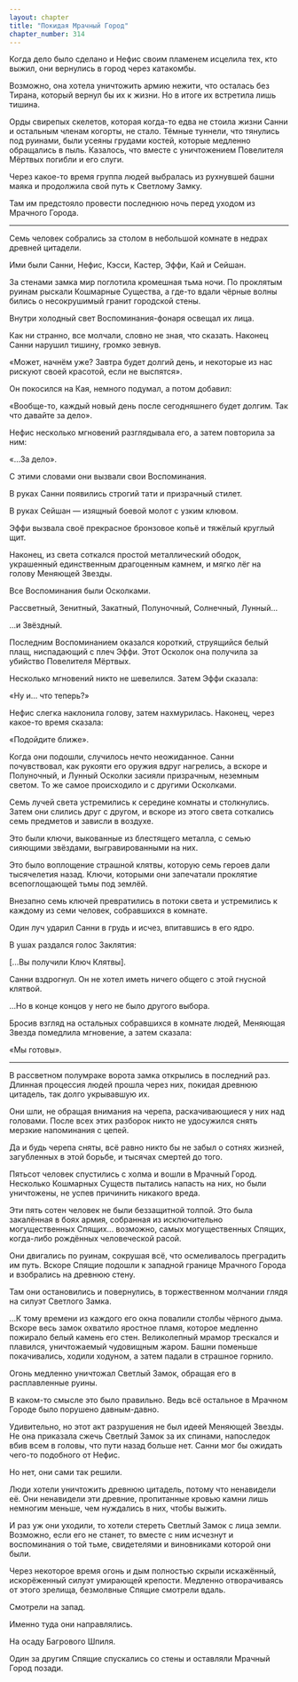 ```yaml
---
layout: chapter
title: "Покидая Мрачный Город"
chapter_number: 314
---
```


Когда дело было сделано и Нефис своим пламенем исцелила тех, кто выжил, они вернулись в город через катакомбы.

Возможно, она хотела уничтожить армию нежити, что осталась без Тирана, который вернул бы их к жизни. Но в итоге их встретила лишь тишина.

Орды свирепых скелетов, которая когда-то едва не стоила жизни Санни и остальным членам когорты, не стало. Тёмные туннели, что тянулись под руинами, были усеяны грудами костей, которые медленно обращались в пыль. Казалось, что вместе с уничтожением Повелителя Мёртвых погибли и его слуги.

Через какое-то время группа людей выбралась из рухнувшей башни маяка и продолжила свой путь к Светлому Замку.

Там им предстояло провести последнюю ночь перед уходом из Мрачного Города.

***

Семь человек собрались за столом в небольшой комнате в недрах древней цитадели.

Ими были Санни, Нефис, Кэсси, Кастер, Эффи, Кай и Сейшан.

За стенами замка мир поглотила кромешная тьма ночи. По проклятым руинам рыскали Кошмарные Существа, а где-то вдали чёрные волны бились о несокрушимый гранит городской стены.

Внутри холодный свет Воспоминания-фонаря освещал их лица.

Как ни странно, все молчали, словно не зная, что сказать. Наконец Санни нарушил тишину, громко зевнув.

«Может, начнём уже? Завтра будет долгий день, и некоторые из нас рискуют своей красотой, если не выспятся».

Он покосился на Кая, немного подумал, а потом добавил:

«Вообще-то, каждый новый день после сегодняшнего будет долгим. Так что давайте за дело».

Нефис несколько мгновений разглядывала его, а затем повторила за ним:

«...За дело».

С этими словами они вызвали свои Воспоминания.

В руках Санни появились строгий тати и призрачный стилет.

В руках Сейшан — изящный боевой молот с узким клювом.

Эффи вызвала своё прекрасное бронзовое копьё и тяжёлый круглый щит.

Наконец, из света соткался простой металлический ободок, украшенный единственным драгоценным камнем, и мягко лёг на голову Меняющей Звезды.

Все Воспоминания были Осколками.

Рассветный, Зенитный, Закатный, Полуночный, Солнечный, Лунный...

...и Звёздный.

Последним Воспоминанием оказался короткий, струящийся белый плащ, ниспадающий с плеч Эффи. Этот Осколок она получила за убийство Повелителя Мёртвых.

Несколько мгновений никто не шевелился. Затем Эффи сказала:

«Ну и... что теперь?»

Нефис слегка наклонила голову, затем нахмурилась. Наконец, через какое-то время сказала:

«Подойдите ближе».

Когда они подошли, случилось нечто неожиданное. Санни почувствовал, как рукояти его оружия вдруг нагрелись, а вскоре и Полуночный, и Лунный Осколки засияли призрачным, неземным светом. То же самое происходило и с другими Осколками.

Семь лучей света устремились к середине комнаты и столкнулись. Затем они слились друг с другом, и вскоре из этого света соткались семь предметов и зависли в воздухе.

Это были ключи, выкованные из блестящего металла, с семью сияющими звёздами, выгравированными на них.

Это было воплощение страшной клятвы, которую семь героев дали тысячелетия назад. Ключи, которыми они запечатали проклятие всепоглощающей тьмы под землёй.

Внезапно семь ключей превратились в потоки света и устремились к каждому из семи человек, собравшихся в комнате.

Один луч ударил Санни в грудь и исчез, впитавшись в его ядро.

В ушах раздался голос Заклятия:

[...Вы получили Ключ Клятвы].

Санни вздрогнул. Он не хотел иметь ничего общего с этой гнусной клятвой.

...Но в конце концов у него не было другого выбора.

Бросив взгляд на остальных собравшихся в комнате людей, Меняющая Звезда помедлила мгновение, а затем сказала:

«Мы готовы».

***

В рассветном полумраке ворота замка открылись в последний раз. Длинная процессия людей прошла через них, покидая древнюю цитадель, так долго укрывавшую их.

Они шли, не обращая внимания на черепа, раскачивающиеся у них над головами. После всех этих разборок никто не удосужился снять мерзкие напоминания с цепей.

Да и будь черепа сняты, всё равно никто бы не забыл о сотнях жизней, загубленных в этой борьбе, и тысячах смертей до того.

Пятьсот человек спустились с холма и вошли в Мрачный Город. Несколько Кошмарных Существ пытались напасть на них, но были уничтожены, не успев причинить никакого вреда.

Эти пять сотен человек не были беззащитной толпой. Это была закалённая в боях армия, собранная из исключительно могущественных Спящих... возможно, самых могущественных Спящих, когда-либо рождённых человеческой расой.

Они двигались по руинам, сокрушая всё, что осмеливалось преградить им путь. Вскоре Спящие подошли к западной границе Мрачного Города и взобрались на древнюю стену.

Там они остановились и повернулись, в торжественном молчании глядя на силуэт Светлого Замка.

...К тому времени из каждого его окна повалили столбы чёрного дыма. Вскоре весь замок охватило яростное пламя, которое медленно пожирало белый камень его стен. Великолепный мрамор трескался и плавился, уничтожаемый чудовищным жаром. Башни поменьше покачивались, ходили ходуном, а затем падали в страшное горнило.

Огонь медленно уничтожал Светлый Замок, обращая его в расплавленные руины.

В каком-то смысле это было правильно. Ведь всё остальное в Мрачном Городе было порушено давным-давно.

Удивительно, но этот акт разрушения не был идеей Меняющей Звезды. Не она приказала сжечь Светлый Замок за их спинами, напоследок вбив всем в головы, что пути назад больше нет. Санни мог бы ожидать чего-то подобного от Нефис.

Но нет, они сами так решили.

Люди хотели уничтожить древнюю цитадель, потому что ненавидели её. Они ненавидели эти древние, пропитанные кровью камни лишь немногим меньше, чем нуждались в них, чтобы выжить.

И раз уж они уходили, то хотели стереть Светлый Замок с лица земли. Возможно, если его не станет, то вместе с ним исчезнут и воспоминания о той тьме, свидетелями и виновниками которой они были.

Через некоторое время огонь и дым полностью скрыли искажённый, искорёженный силуэт умирающей крепости. Медленно отворачиваясь от этого зрелища, безмолвные Спящие смотрели вдаль.

Смотрели на запад.

Именно туда они направлялись.

На осаду Багрового Шпиля.

Один за другим Спящие спускались со стены и оставляли Мрачный Город позади.

